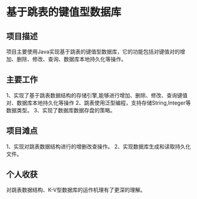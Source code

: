 # 基于跳表的键值型数据库
## 项目描述
项目主要使用Java实现基于跳表的键值型数据库，它的功能包括对键值对的增加、删除、修改、查询、数据库本地持久化等操作。

## 主要工作
1、实现了基于跳表数据结构的存储引擎,能够进行增加、删除、修改、查询键值对、数据库本地持久化等操作
2、跳表使用泛型编程，支持存储String,Integer等数据类型。
3、实现了数据库数据存盘的策略。

## 项目滩点 
1、实现对跳表数据结构进行的增删改查操作。
2、实现数据库生成和读取持久化文件。

## 个人收获
对跳表数据结构、K-V型数据库的运作机理有了更深的理解。